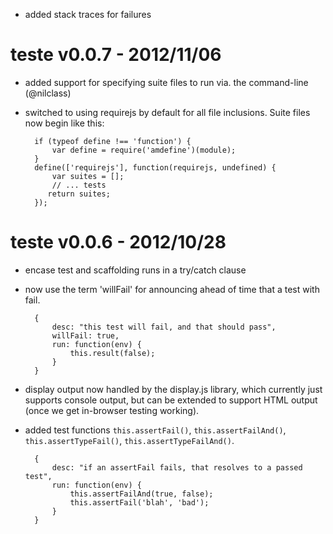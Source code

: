 
- added stack traces for failures


teste v0.0.7 - 2012/11/06
=========================

- added support for specifying suite files to run via. the command-line
  (@nilclass)

- switched to using requirejs by default for all file inclusions. Suite files
  now begin like this:

		if (typeof define !== 'function') {
			var define = require('amdefine')(module);
		}
		define(['requirejs'], function(requirejs, undefined) {
			var suites = [];
			// ... tests
		   return suites;
		});


teste v0.0.6 - 2012/10/28
=========================

- encase test and scaffolding runs in a try/catch clause

- now use the term 'willFail' for announcing ahead of time that a test with
  fail.

		{
			desc: "this test will fail, and that should pass",
			willFail: true,
			run: function(env) {
				this.result(false);
			}
		}

- display output now handled by the display.js library, which currently just
  supports console output, but can be extended to support HTML output (once we
  get in-browser testing working).

- added test functions `this.assertFail()`, `this.assertFailAnd()`,
  `this.assertTypeFail()`, `this.assertTypeFailAnd()`.


		{
			desc: "if an assertFail fails, that resolves to a passed test",
			run: function(env) {
				this.assertFailAnd(true, false);
				this.assertFail('blah', 'bad');
			}
		}


